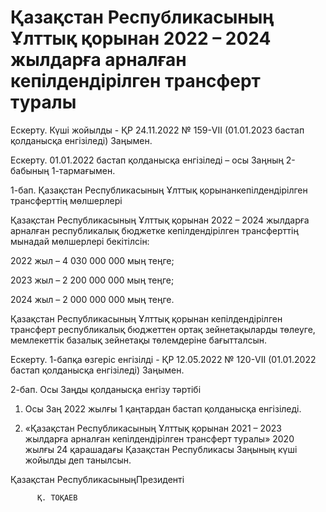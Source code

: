 # Қазақстан Республикасының Ұлттық қорынан 2022 – 2024 жылдарға арналған кепілдендірілген  трансферт туралы

Ескерту. Күші жойылды - ҚР 24.11.2022 № 159-VII (01.01.2023 бастап қолданысқа енгізіледі) Заңымен.

Ескерту. 01.01.2022 бастап қолданысқа енгізіледі – осы Заңның 2-бабының 1-тармағымен. 

1-бап. Қазақстан Республикасының Ұлттық қорынанкепілдендірілген трансферттің мөлшерлері

Қазақстан Республикасының Ұлттық қорынан 2022 – 2024 жылдарға арналған республикалық бюджетке кепілдендірілген трансферттің мынадай мөлшерлері бекітілсін:

2022 жыл – 4 030 000 000 мың теңге;

2023 жыл – 2 200 000 000 мың теңге;

2024 жыл – 2 000 000 000 мың теңге.

Қазақстан Республикасының Ұлттық қорынан кепілдендірілген трансферт республикалық бюджеттен ортақ зейнетақыларды төлеуге, мемлекеттік базалық зейнетақы төлемдеріне бағытталсын.

Ескерту. 1-бапқа өзгеріс енгізілді - ҚР 12.05.2022 № 120-VII (01.01.2022 бастап қолданысқа енгізіледі) Заңымен.

2-бап. Осы Заңды қолданысқа енгізу тәртібі

1. Осы Заң 2022 жылғы 1 қаңтардан бастап қолданысқа енгізіледі. 

2. «Қазақстан Республикасының Ұлттық қорынан 2021 – 2023 жылдарға арналған кепілдендірілген трансферт туралы» 2020 жылғы 24 қарашадағы Қазақстан Республикасы Заңының күші жойылды деп танылсын. 

Қазақстан РеспубликасыныңПрезиденті

          Қ. ТОҚАЕВ

